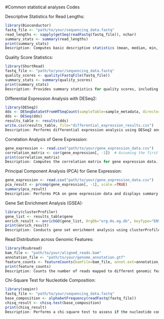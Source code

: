 #Common statistical analyses Codes

Descriptive Statistics for Read Lengths:

```R
library(Bioconductor)
fastq_file <- "path/to/your/sequencing_data.fastq"
read_lengths <- sapply(getSeq(readFastq(fastq_file)), nchar)
summary_stats <- summary(read_lengths)
print(summary_stats)
Description: Computes basic descriptive statistics (mean, median, min, max) for read lengths.
```
Quality Score Statistics:

```R
library(ShortRead)
fastq_file <- "path/to/your/sequencing_data.fastq"
quality_scores <- quality(FastqFile(fastq_file))
summary_stats <- summary(quality_scores)
print(summary_stats)
Description: Provides summary statistics for quality scores, including mean, median, and quartiles.
```
Differential Expression Analysis with DESeq2:

```R
library(DESeq2)
dds <- DESeqDataSetFromHTSeqCount(sampleTable=sample_metadata, directory="path/to/your/counts_directory", design=~condition)
dds <- DESeq(dds)
results_table <- results(dds)
write.csv(results_table, file="differential_expression_results.csv")
Description: Performs differential expression analysis using DESeq2 and exports the results to a CSV file.
```
Correlation Analysis of Gene Expression:

```R
gene_expression <- read.csv("path/to/your/gene_expression_data.csv")
correlation_matrix <- cor(gene_expression[, -1])  # Assuming the first column is gene names
print(correlation_matrix)
Description: Computes the correlation matrix for gene expression data.
```
Principal Component Analysis (PCA) for Gene Expression:

```R
gene_expression <- read.csv("path/to/your/gene_expression_data.csv")
pca_result <- prcomp(gene_expression[, -1], scale.=TRUE)
summary(pca_result)
Description: Performs PCA on gene expression data and displays summary statistics.
```
Gene Set Enrichment Analysis (GSEA):

```R
library(clusterProfiler)
gene_list <- results_table$gene
enrich_result <- enrichGO(gene_list, OrgDb="org.Hs.eg.db", keyType="ENSEMBL", ont="BP", pvalueCutoff=0.05)
print(enrich_result)
Description: Conducts gene set enrichment analysis using clusterProfiler on the differential expression results.
```
Read Distribution across Genomic Features:

```R
library(Rsubread)
bam_file <- "path/to/your/aligned_reads.bam"
annotation_file <- "path/to/your/genome_annotation.gtf"
feature_counts <- featureCounts(bamfile=bam_file, annot.ext=annotation_file)
print(feature_counts)
Description: Counts the number of reads mapped to different genomic features using featureCounts.
```
Chi-Square Test for Nucleotide Composition:

```R
library(seqinr)
fastq_file <- "path/to/your/sequencing_data.fastq"
base_composition <- alphabetFrequency(readFastq(fastq_file))
chisq_result <- chisq.test(base_composition)
print(chisq_result)
Description: Performs a chi-square test to assess if the nucleotide composition is significantly different from the expected.
```
